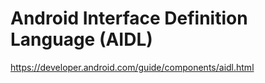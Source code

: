 # Android Interface Definition Language (AIDL)
https://developer.android.com/guide/components/aidl.html

  
